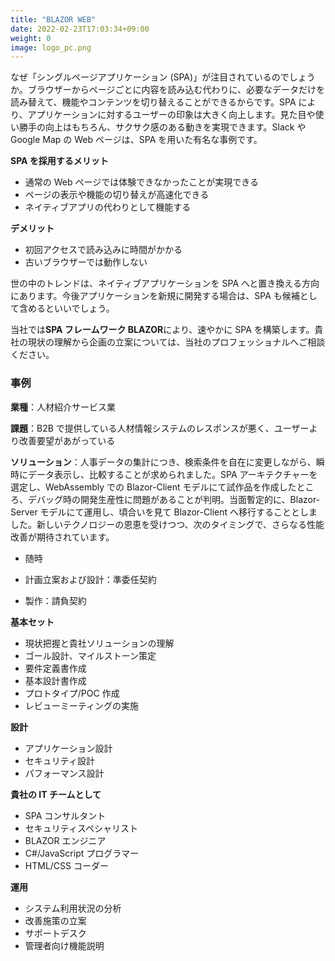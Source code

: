 ```yaml
---
title: "BLAZOR WEB"
date: 2022-02-23T17:03:34+09:00
weight: 0
image: logo_pc.png
---
```


なぜ「シングルページアプリケーション (SPA)」が注目されているのでしょうか。ブラウザーからページごとに内容を読み込む代わりに、必要なデータだけを読み替えて、機能やコンテンツを切り替えることができるからです。SPA により、アプリケーションに対するユーザーの印象は大きく向上します。見た目や使い勝手の向上はもちろん、サクサク感のある動きを実現できます。Slack や Google Map の Web ページは、SPA を用いた有名な事例です。

**SPA を採用するメリット**

- 通常の Web ページでは体験できなかったことが実現できる
- ページの表示や機能の切り替えが高速化できる
- ネイティブアプリの代わりとして機能する

**デメリット**

- 初回アクセスで読み込みに時間がかかる
- 古いブラウザーでは動作しない

世の中のトレンドは、ネイティブアプリケーションを SPA へと置き換える方向にあります。今後アプリケーションを新規に開発する場合は、SPA も候補として含めるといいでしょう。

当社では**SPA フレームワーク BLAZOR**により、速やかに SPA を構築します。貴社の現状の理解から企画の立案については、当社のプロフェッショナルへご相談ください。



### 事例

**業種**：人材紹介サービス業

**課題**：B2B で提供している人材情報システムのレスポンスが悪く、ユーザーより改善要望があがっている

**ソリューション**：人事データの集計につき、検索条件を自在に変更しながら、瞬時にデータ表示し、比較することが求められました。SPA アーキテクチャーを選定し、WebAssembly での Blazor-Client モデルにて試作品を作成したところ、デバッグ時の開発生産性に問題があることが判明。当面暫定的に、Blazor-Server モデルにて運用し、頃合いを見て Blazor-Client へ移行することとしました。新しいテクノロジーの恩恵を受けつつ、次のタイミングで、さらなる性能改善が期待されています。


- 随時



- 計画立案および設計：準委任契約
- 製作：請負契約

  

**基本セット**

- 現状把握と貴社ソリューションの理解
- ゴール設計、マイルストーン策定
- 要件定義書作成
- 基本設計書作成
- プロトタイプ/POC 作成
- レビューミーティングの実施



**設計**

- アプリケーション設計
- セキュリティ設計
- パフォーマンス設計

**貴社の IT チームとして**

- SPA コンサルタント
- セキュリティスペシャリスト
- BLAZOR エンジニア
- C#/JavaScript プログラマー
- HTML/CSS コーダー

**運用**

- システム利用状況の分析
- 改善施策の立案
- サポートデスク
- 管理者向け機能説明